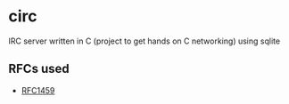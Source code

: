 # circ
IRC server written in C (project to get hands on C networking) using sqlite

## RFCs used

* [RFC1459](https://tools.ietf.org/html/rfc1459)
